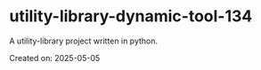 # utility-library-dynamic-tool-134

A utility-library project written in python.

Created on: 2025-05-05
